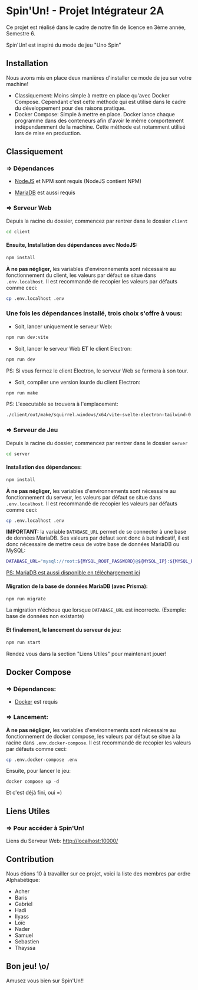# Spin'Un! - Projet Intégrateur 2A

Ce projet est réalisé dans le cadre de notre fin de licence en 3ème année, Semestre 6.

Spin'Un! est inspiré du mode de jeu "Uno Spin" 

## Installation

Nous avons mis en place deux manières d'installer ce mode de jeu sur votre machine!
- Classiquement: Moins simple à mettre en place qu'avec Docker Compose. Cependant c'est cette méthode qui est utilisé dans le cadre du développement pour des raisons pratique.
- Docker Compose: Simple à mettre en place. Docker lance chaque programme dans des conteneurs afin d'avoir le même comportement indépendamment de la machine. 
Cette méthode est notamment utilisé lors de mise en production.

## Classiquement

### => Dépendances

- [NodeJS](https://nodejs.org/) et NPM sont requis (NodeJS contient NPM)

- [MariaDB](https://mariadb.org/download/) est aussi requis

### => Serveur Web

Depuis la racine du dossier, commencez par rentrer dans le dossier `client`

```bash
cd client
```

#### Ensuite, Installation des dépendances avec NodeJS:

```bash
npm install
```

**À ne pas négliger,** les variables d'environnements sont nécessaire au fonctionnement du client, les valeurs par défaut se situe dans `.env.localhost`. 
Il est recommandé de recopier les valeurs par défauts comme ceci:
```bash
cp .env.localhost .env
```



### Une fois les dépendances installé, trois choix s'offre à vous:

- Soit, lancer uniquement le serveur Web:

```bash
npm run dev:vite
```

- Soit, lancer le serveur Web **ET** le client Electron:

```bash
npm run dev
```

PS: Si vous fermez le client Electron, le serveur Web se fermera à son tour.

- Soit, compiler une version lourde du client Electron:

```bash
npm run make
```

PS: L'executable se trouvera à l'emplacement:
```bash
./client/out/make/squirrel.windows/x64/vite-svelte-electron-tailwind-0.0.0 Setup.exe
```

### => Serveur de Jeu

Depuis la racine du dossier, commencez par rentrer dans le dossier `server`

```bash
cd server
```

#### Installation des dépendances:

```bash
npm install
```

**À ne pas négliger,** les variables d'environnements sont nécessaire au fonctionnement du serveur, les valeurs par défaut se situe dans `.env.localhost`. 
Il est recommandé de recopier les valeurs par défauts comme ceci:
```bash
cp .env.localhost .env
```

**IMPORTANT:** la variable `DATABASE_URL` permet de se connecter à une base de données MariaDB. Ses valeurs par défaut sont donc à but indicatif, il est donc nécessaire de mettre ceux de votre base de données MariaDB ou MySQL:
```bash
DATABASE_URL="mysql://root:${MYSQL_ROOT_PASSWORD}@${MYSQL_IP}:${MYSQL_PORT}/${MYSQL_DATABASE}"
```

[PS: MariaDB est aussi disponible en téléchargement ici](https://mariadb.org/download/)


#### Migration de la base de données MariaDB (avec Prisma):
```bash
npm run migrate
```
La migration n'échoue que lorsque `DATABASE_URL` est incorrecte. (Exemple: base de données non existante)

#### Et finalement, le lancement du serveur de jeu:
```bash
npm run start
```

Rendez vous dans la section "Liens Utiles" pour maintenant jouer!



## Docker Compose

### => Dépendances:

- [Docker](https://docs.docker.com/get-docker/) est requis



### => Lancement:


**À ne pas négliger,** les variables d'environnements sont nécessaire au fonctionnement de docker compose, les valeurs par défaut se situe à la racine dans `.env.docker-compose`. 
Il est recommandé de recopier les valeurs par défauts comme ceci:
```bash
cp .env.docker-compose .env
```

Ensuite, pour lancer le jeu:

```
docker compose up -d
```

Et c'est déjà fini, oui =) 







## Liens Utiles

### => Pour accéder à Spin'Un!

Liens du Serveur Web: [http://localhost:10000/](http://localhost:10000/)

## Contribution

Nous étions 10 à travailler sur ce projet, voici la liste des membres par ordre Alphabétique:

- Acher
- Baris
- Gabriel
- Hadi
- Ilyass
- Loïc
- Nader
- Samuel
- Sebastien
- Thayssa 

## Bon jeu! \o/

Amusez vous bien sur Spin'Un!!